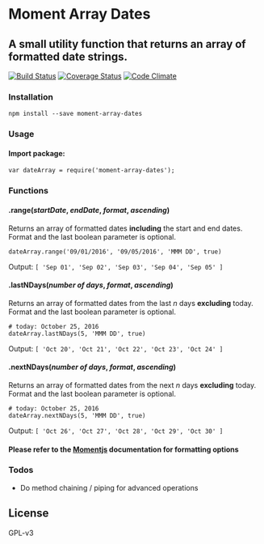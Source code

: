 # Moment Array Dates

## A small utility function that returns an array of formatted date strings.

[![Build Status](https://travis-ci.org/johncrisostomo/moment-array-dates.svg?branch=master)](https://travis-ci.org/johncrisostomo/moment-array-dates)
[![Coverage Status](https://coveralls.io/repos/github/johncrisostomo/moment-array-dates/badge.svg?branch=master)](https://coveralls.io/github/johncrisostomo/moment-array-dates?branch=master)
[![Code Climate](https://codeclimate.com/github/johncrisostomo/moment-array-dates/badges/gpa.svg)](https://codeclimate.com/github/johncrisostomo/moment-array-dates)

### Installation

```
npm install --save moment-array-dates
```

### Usage

#### Import package:
```
var dateArray = require('moment-array-dates');
```
### Functions
#### .range(*startDate*, *endDate*, *format*, *ascending*)
Returns an array of formatted dates **including** the start and end dates. Format and the last boolean parameter is optional.
```
dateArray.range('09/01/2016', '09/05/2016', 'MMM DD', true)
```
Output: `[ 'Sep 01', 'Sep 02', 'Sep 03', 'Sep 04', 'Sep 05' ]`

#### .lastNDays(*number of days*, *format*, *ascending*)
Returns an array of formatted dates from the last *n* days **excluding** today. Format and the last boolean parameter is optional.
```
# today: October 25, 2016
dateArray.lastNDays(5, 'MMM DD', true)
```
Output: `[ 'Oct 20', 'Oct 21', 'Oct 22', 'Oct 23', 'Oct 24' ]`
#### .nextNDays(*number of days*, *format*, *ascending*)
Returns an array of formatted dates from the next *n* days **excluding** today. Format and the last boolean parameter is optional.
```
# today: October 25, 2016
dateArray.nextNDays(5, 'MMM DD', true)
```
Output: `[ 'Oct 26', 'Oct 27', 'Oct 28', 'Oct 29', 'Oct 30' ]`

#### Please refer to the [Momentjs](http://momentjs.com/docs/#/displaying/format/) documentation for formatting options

### Todos

 - Do method chaining / piping for advanced operations

License
----

GPL-v3

